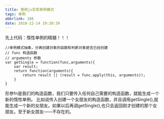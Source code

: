 ```yaml
---
title: 使用js实现单例模式
tags: 单例
abbrlink: 186
date: 2018-12-14 19:20:39
---
```


先上代码：惰性单例的精髓！！！

```
//单例模式抽象，分离创建对象的函数和判断对象是否已经创建
// func 构造函数
// arguments 参数
var getSingle = function(func,arguments){
    var result;
    return function(arguments){
        return result || (result = func.apply(this, arguments));
    }
}
```
形参fn是我们的构造函数，我们只要传入任何自己需要的构造函数，就能生成一个新的惰性单例。
比如说传入创建一个女朋友的构造函数，并且调用getSingle(),就能生成一个新的女朋友。如果以后再调getSingle(),也只会返回刚才创建的那个女朋友。至于新女朋友——不存在的。